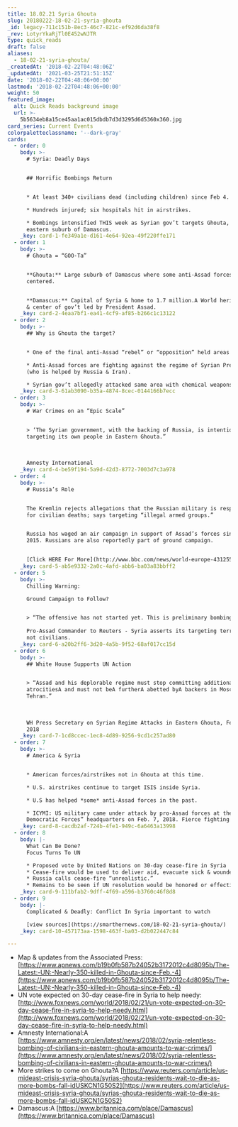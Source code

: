 ```yaml
---
title: 18.02.21 Syria Ghouta
slug: 20180222-18-02-21-syria-ghouta
_id: legacy-711c151b-8ec3-46c7-821c-ef92d6da38f8
_rev: LotyrYkaRjTl0E452wNJTR
type: quick_reads
draft: false
aliases:
  - 18-02-21-syria-ghouta/
_createdAt: '2018-02-22T04:48:06Z'
_updatedAt: '2021-03-25T21:51:15Z'
date: '2018-02-22T04:48:06+00:00'
lastmod: '2018-02-22T04:48:06+00:00'
weight: 50
featured_image:
  alt: Quick Reads background image
  url: >-
    5b5634eb8a15ce45aa1ac015dbdb7d3d3295d6d5360x360.jpg
card_series: Current Events
colorpaletteclassname: '--dark-gray'
cards:
  - order: 0
    body: >-
      # Syria: Deadly Days


      ## Horrific Bombings Return


      * At least 340+ civilians dead (including children) since Feb 4.

      * Hundreds injured; six hospitals hit in airstrikes.

      * Bombings intensified THIS week as Syrian gov’t targets Ghouta, an
      eastern suburb of Damascus.
    _key: card-1-fe349a1e-d161-4e64-92ea-49f220ffe171
  - order: 1
    body: >-
      # Ghouta = “GOO-Ta”


      **Ghouta:** Large suburb of Damascus where some anti-Assad forces are
      centered.


      **Damascus:** Capital of Syria & home to 1.7 million.A World heritage site
      & center of gov’t led by President Assad.
    _key: card-2-4eaa7bf1-ea41-4cf9-af85-b266c1c13122
  - order: 2
    body: >-
      ## Why is Ghouta the target?


      * One of the final anti-Assad “rebel” or “opposition” held areas in Syria.

      * Anti-Assad forces are fighting against the regime of Syrian Pres. Assad
      (who is helped by Russia & Iran).

      * Syrian gov’t allegedly attacked same area with chemical weapons in 2013.
    _key: card-3-61ab3090-b35a-4874-8cec-0144166b7ecc
  - order: 3
    body: >-
      # War Crimes on an “Epic Scale”


      > ‘The Syrian government, with the backing of Russia, is intentionally
      targeting its own people in Eastern Ghouta.”  
        
        
        
      Amnesty International
    _key: card-4-be59f194-5a9d-42d3-8772-7003d7c3a978
  - order: 4
    body: >-
      # Russia’s Role


      The Kremlin rejects allegations that the Russian military is responsible
      for civilian deaths; says targeting “illegal armed groups.”


      Russia has waged an air campaign in support of Assad’s forces since Sept.
      2015. Russians are also reportedly part of ground campaign.


      [Click HERE For More](http://www.bbc.com/news/world-europe-43125506)
    _key: card-5-ab5e9332-2a0c-4afd-abb6-ba03a83bbff2
  - order: 5
    body: >-
      Chilling Warning:  

      Ground Campaign to Follow? 


      > “The offensive has not started yet. This is preliminary bombing.”  
        
      Pro-Assad Commander to Reuters - Syria asserts its targeting terrorists
      not civilians.
    _key: card-6-a20b2ff6-3d20-4a5b-9f52-68af017cc15d
  - order: 6
    body: >-
      ## White House Supports UN Action


      > “Assad and his deplorable regime must stop committing additional
      atrocitiesA and must not beA furtherA abetted byA backers in Moscow and
      Tehran.”  
        
        
        
      WH Press Secretary on Syrian Regime Attacks in Eastern Ghouta, Feb 21,
      2018
    _key: card-7-1cd8ccec-1ec8-4d89-9256-9cd1c257ad80
  - order: 7
    body: >-
      # America & Syria


      * American forces/airstrikes not in Ghouta at this time.

      * U.S. airstrikes continue to target ISIS inside Syria.

      * U.S has helped *some* anti-Assad forces in the past.

      * ICYMI: US military came under attack by pro-Assad forces at the “Syrian
      Democratic Forces” headquarters on Feb. 7, 2018. Fierce fighting followed.
    _key: card-8-cacdb2af-724b-4fe1-949c-6a6463a13998
  - order: 8
    body: |-
      What Can Be Done?  
      Focus Turns To UN

      * Proposed vote by United Nations on 30-day cease-fire in Syria
      * Cease-fire would be used to deliver aid, evacuate sick & wounded
      * Russia calls cease-fire “unrealistic.”
      * Remains to be seen if UN resolution would be honored or effective.
    _key: card-9-111bfab2-9dff-4f69-a596-b3760c46f8d8
  - order: 9
    body: |-
      Complicated & Deadly: Conflict In Syria important to watch

      [view sources](https://smarthernews.com/18-02-21-syria-ghouta/)
    _key: card-10-457173aa-1598-463f-ba03-d2b022447c84

---
```

* Map & updates from the Associated Press:  
[https://www.apnews.com/b19b0fb587b24052b3172012c4d8095b/The-Latest:-UN:-Nearly-350-killed-in-Ghouta-since-Feb.-4](https://www.apnews.com/b19b0fb587b24052b3172012c4d8095b/The-Latest:-UN:-Nearly-350-killed-in-Ghouta-since-Feb.-4)
* UN vote expected on 30-day cease-fire in Syria to help needy: [http://www.foxnews.com/world/2018/02/21/un-vote-expected-on-30-day-cease-fire-in-syria-to-help-needy.html](http://www.foxnews.com/world/2018/02/21/un-vote-expected-on-30-day-cease-fire-in-syria-to-help-needy.html)
* Amnesty International:A [https://www.amnesty.org/en/latest/news/2018/02/syria-relentless-bombing-of-civilians-in-eastern-ghouta-amounts-to-war-crimes/](https://www.amnesty.org/en/latest/news/2018/02/syria-relentless-bombing-of-civilians-in-eastern-ghouta-amounts-to-war-crimes/)
* More strikes to come on Ghouta?A [https://www.reuters.com/article/us-mideast-crisis-syria-ghouta/syrias-ghouta-residents-wait-to-die-as-more-bombs-fall-idUSKCN1G50S2](https://www.reuters.com/article/us-mideast-crisis-syria-ghouta/syrias-ghouta-residents-wait-to-die-as-more-bombs-fall-idUSKCN1G50S2)
* Damascus:A [https://www.britannica.com/place/Damascus](https://www.britannica.com/place/Damascus)